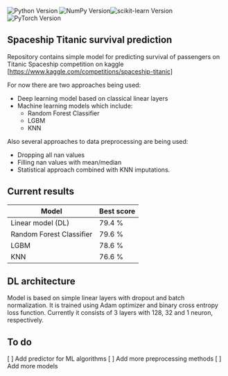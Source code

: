 ![Python Version](https://img.shields.io/badge/Python-3.12-blue) ![NumPy Version](https://img.shields.io/badge/NumPy-latest-green)![scikit-learn Version](https://img.shields.io/badge/scikit--learn-latest-yellowgreen)![PyTorch Version](https://img.shields.io/badge/PyTorch-newest-red)
## Spaceship Titanic survival prediction

Repository contains simple model for predicting survival of passengers on Titanic Spaceship competition on kaggle [https://www.kaggle.com/competitions/spaceship-titanic]

For now there are two approaches being used:
- Deep learning model based on classical linear layers
- Machine learning models which include:
    - Random Forest Classifier
    - LGBM
    - KNN

Also several approaches to data preprocessing are being used:

- Dropping all nan values
- Filling nan values with mean/median
- Statistical approach combined with KNN imputations.

## Current results

| Model  | Best score |
|-------|--------------|
| Linear model (DL)    | 79.4 % | 
| Random Forest Classifier | 79.6 % |
| LGBM | 78.6 % |
| KNN | 76.6 % |

## DL architecture

Model is based on simple linear layers with dropout and batch normalization. It is trained using Adam optimizer and binary cross entropy loss function.
Currently it consists of 3 layers with 128, 32 and 1 neuron, respectively.

## To do
[ ] Add predictor for ML  algorithms
[ ] Add more preprocessing methods
[ ] Add more models

